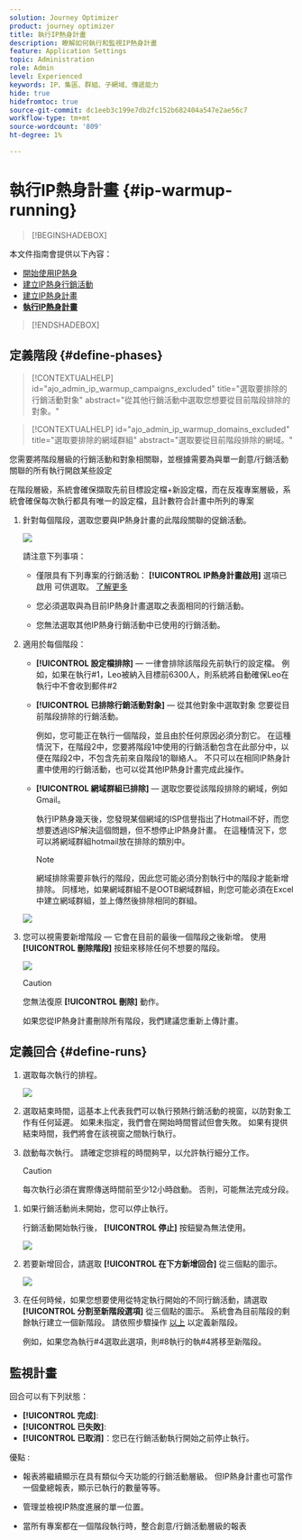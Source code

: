 ```yaml
---
solution: Journey Optimizer
product: journey optimizer
title: 執行IP熱身計畫
description: 瞭解如何執行和監視IP熱身計畫
feature: Application Settings
topic: Administration
role: Admin
level: Experienced
keywords: IP、集區、群組、子網域、傳遞能力
hide: true
hidefromtoc: true
source-git-commit: dc1eeb3c199e7db2fc152b682404a547e2ae56c7
workflow-type: tm+mt
source-wordcount: '809'
ht-degree: 1%

---
```


# 執行IP熱身計畫 {#ip-warmup-running}

>[!BEGINSHADEBOX]

本文件指南會提供以下內容：

* [開始使用IP熱身](ip-warmup-gs.md)
* [建立IP熱身行銷活動](ip-warmup-campaign.md)
* [建立IP熱身計畫](ip-warmup-plan.md)
* **[執行IP熱身計畫](ip-warmup-running.md)**

>[!ENDSHADEBOX]

## 定義階段 {#define-phases}

>[!CONTEXTUALHELP]
>id="ajo_admin_ip_warmup_campaigns_excluded"
>title="選取要排除的行銷活動對象"
>abstract="從其他行銷活動中選取您想要從目前階段排除的對象。"

>[!CONTEXTUALHELP]
>id="ajo_admin_ip_warmup_domains_excluded"
>title="選取要排除的網域群組"
>abstract="選取要從目前階段排除的網域。"

您需要將階段層級的行銷活動和對象相關聯，並根據需要為與單一創意/行銷活動關聯的所有執行開啟某些設定

在階段層級，系統會確保擷取先前目標設定檔+新設定檔，而在反複專案層級，系統會確保每次執行都具有唯一的設定檔，且計數符合計畫中所列的專案

1. 針對每個階段，選取您要與IP熱身計畫的此階段關聯的促銷活動。

   ![](assets/ip-warmup-plan-select-campaign.png)

   請注意下列事項：

   * 僅限具有下列專案的行銷活動： **[!UICONTROL IP熱身計畫啟用]** 選項已啟用 <!--and live?--> 可供選取。 [了解更多](#create-ip-warmup-campaign)

   * 您必須選取與為目前IP熱身計畫選取之表面相同的行銷活動。

   * 您無法選取其他IP熱身行銷活動中已使用的行銷活動。

1. 適用於每個階段：

   * **[!UICONTROL 設定檔排除]**  — 一律會排除該階段先前執行的設定檔。 例如，如果在執行#1，Leo被納入目標前6300人，則系統將自動確保Leo在執行中不會收到郵件#2

   * **[!UICONTROL 已排除行銷活動對象]**  — 從其他對象中選取對象 <!--executed/live?-->您要從目前階段排除的行銷活動。

     例如，您可能正在執行一個階段，並且由於任何原因必須分割它。 在這種情況下，在階段2中，您要將階段1中使用的行銷活動包含在此部分中，以便在階段2中，不包含先前來自階段1的聯絡人。 不只可以在相同IP熱身計畫中使用的行銷活動，也可以從其他IP熱身計畫完成此操作。

   * **[!UICONTROL 網域群組已排除]**  — 選取您要從該階段排除的網域，例如Gmail。 <!--??-->

     執行IP熱身幾天後，您發現某個網域的ISP信譽指出了Hotmail不好，而您想要透過ISP解決這個問題，但不想停止IP熱身計畫。 在這種情況下，您可以將網域群組hotmail放在排除的類別中。

     >[!NOTE]
     >
     >網域排除需要非執行的階段，因此您可能必須分割執行中的階段才能新增排除。 同樣地，如果網域群組不是OOTB網域群組，則您可能必須在Excel中建立網域群組，並上傳然後排除相同的群組。

   ![](assets/ip-warmup-plan-phase-1.png)

1. 您可以視需要新增階段 — 它會在目前的最後一個階段之後新增。 使用 **[!UICONTROL 刪除階段]** 按鈕來移除任何不想要的階段。

   ![](assets/ip-warmup-plan-add-delete-phases.png)

   >[!CAUTION]
   >
   >您無法復原 **[!UICONTROL 刪除]** 動作。
   >
   >如果您從IP熱身計畫刪除所有階段，我們建議您重新上傳計畫。

## 定義回合 {#define-runs}

1. 選取每次執行的排程。 <!--which is actually a window of opportunity. meaning? how many hours? shall we specify that to clarify?-->

   ![](assets/ip-warmup-plan-send-time.png)

1. 選取結束時間，這基本上代表我們可以執行預熱行銷活動的視窗，以防對象工作有任何延遲。 如果未指定，我們會在開始時間嘗試但會失敗。 如果有提供結束時間，我們將會在該視窗之間執行執行。

1. 啟動每次執行。 請確定您排程的時間夠早，以允許執行細分工作。 <!--explain how you can evaluate a proper time-->

   >[!CAUTION]
   >
   >每次執行必須在實際傳送時間前至少12小時啟動。 否則，可能無法完成分段。 <!--How do you know when segmentation is complete? Is there a way to prevent user from scheduling less than 12 hours before the segmentation job?-->

<!--Sart to execute on every day basis by simply clicking the play button > for each run? do you have to come back every day to activate each run? or can you schedule them one after the other?)-->

1. 如果行銷活動尚未開始，您可以停止執行。<!--why?-->

   行銷活動開始執行後， **[!UICONTROL 停止]** 按鈕變為無法使用。 <!--TBC in UI-->

   ![](assets/ip-warmup-plan-stop-run.png)

1. 若要新增回合，請選取 **[!UICONTROL 在下方新增回合]** 從三個點的圖示。

   ![](assets/ip-warmup-plan-run-more-actions.png)

1. 在任何時候，如果您想要使用從特定執行開始的不同行銷活動，請選取 **[!UICONTROL 分割至新階段選項]** 從三個點的圖示。 系統會為目前階段的剩餘執行建立一個新階段。 請依照步驟操作 [以上](#define-phases) 以定義新階段。

   例如，如果您為執行#4選取此選項，則#8執行的執#4將移至新階段。

<!--
You don't have to decide the campaign upfront. You can do a split later. It's a work in progress plan: you activate one run at a time with a campaign and you always have the flexibility to modify it while working on it.

But need to explain in which case you want to modify campaigns, provide examples
-->

## 監視計畫

回合可以有下列狀態<!--TBC with Medha-->：

* **[!UICONTROL 完成]**:
* **[!UICONTROL 已失敗]**:
* **[!UICONTROL 已取消]**：您已在行銷活動執行開始之前停止執行。

優點 :

* 報表將繼續顯示在具有類似今天功能的行銷活動層級。 但IP熱身計畫也可當作一個彙總報表，顯示已執行的數量等等。

* 管理並檢視IP熱度進展的單一位置。

* 當所有專案都在一個階段執行時，整合創意/行銷活動層級的報表